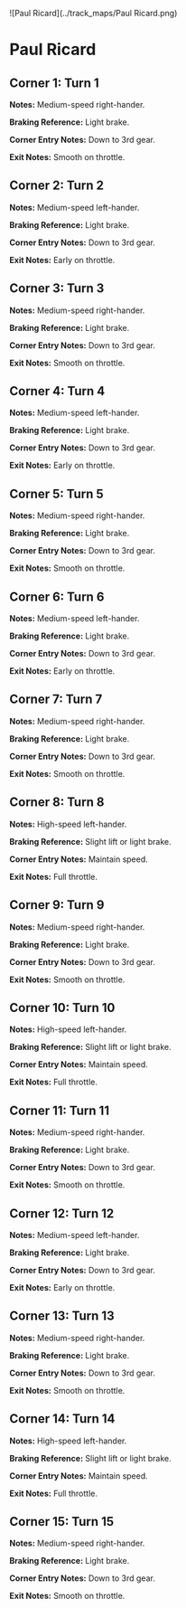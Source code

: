 ![Paul Ricard](../track_maps/Paul Ricard.png)

# Paul Ricard


## Corner 1: Turn 1
**Notes:** Medium-speed right-hander.

**Braking Reference:** Light brake.

**Corner Entry Notes:** Down to 3rd gear.

**Exit Notes:** Smooth on throttle.


## Corner 2: Turn 2
**Notes:** Medium-speed left-hander.

**Braking Reference:** Light brake.

**Corner Entry Notes:** Down to 3rd gear.

**Exit Notes:** Early on throttle.


## Corner 3: Turn 3
**Notes:** Medium-speed right-hander.

**Braking Reference:** Light brake.

**Corner Entry Notes:** Down to 3rd gear.

**Exit Notes:** Smooth on throttle.


## Corner 4: Turn 4
**Notes:** Medium-speed left-hander.

**Braking Reference:** Light brake.

**Corner Entry Notes:** Down to 3rd gear.

**Exit Notes:** Early on throttle.


## Corner 5: Turn 5
**Notes:** Medium-speed right-hander.

**Braking Reference:** Light brake.

**Corner Entry Notes:** Down to 3rd gear.

**Exit Notes:** Smooth on throttle.


## Corner 6: Turn 6
**Notes:** Medium-speed left-hander.

**Braking Reference:** Light brake.

**Corner Entry Notes:** Down to 3rd gear.

**Exit Notes:** Early on throttle.


## Corner 7: Turn 7
**Notes:** Medium-speed right-hander.

**Braking Reference:** Light brake.

**Corner Entry Notes:** Down to 3rd gear.

**Exit Notes:** Smooth on throttle.


## Corner 8: Turn 8
**Notes:** High-speed left-hander.

**Braking Reference:** Slight lift or light brake.

**Corner Entry Notes:** Maintain speed.

**Exit Notes:** Full throttle.


## Corner 9: Turn 9
**Notes:** Medium-speed right-hander.

**Braking Reference:** Light brake.

**Corner Entry Notes:** Down to 3rd gear.

**Exit Notes:** Smooth on throttle.


## Corner 10: Turn 10
**Notes:** High-speed left-hander.

**Braking Reference:** Slight lift or light brake.

**Corner Entry Notes:** Maintain speed.

**Exit Notes:** Full throttle.


## Corner 11: Turn 11
**Notes:** Medium-speed right-hander.

**Braking Reference:** Light brake.

**Corner Entry Notes:** Down to 3rd gear.

**Exit Notes:** Smooth on throttle.


## Corner 12: Turn 12
**Notes:** Medium-speed left-hander.

**Braking Reference:** Light brake.

**Corner Entry Notes:** Down to 3rd gear.

**Exit Notes:** Early on throttle.


## Corner 13: Turn 13
**Notes:** Medium-speed right-hander.

**Braking Reference:** Light brake.

**Corner Entry Notes:** Down to 3rd gear.

**Exit Notes:** Smooth on throttle.


## Corner 14: Turn 14
**Notes:** High-speed left-hander.

**Braking Reference:** Slight lift or light brake.

**Corner Entry Notes:** Maintain speed.

**Exit Notes:** Full throttle.


## Corner 15: Turn 15
**Notes:** Medium-speed right-hander.

**Braking Reference:** Light brake.

**Corner Entry Notes:** Down to 3rd gear.

**Exit Notes:** Smooth on throttle.


